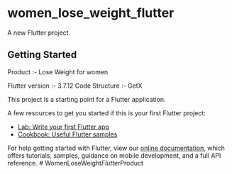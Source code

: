 # women_lose_weight_flutter

A new Flutter project.

## Getting Started

Product :- Lose Weight for women

Flutter version :- 3.7.12
Code Structure :- GetX


This project is a starting point for a Flutter application.

A few resources to get you started if this is your first Flutter project:

- [Lab: Write your first Flutter app](https://flutter.dev/docs/get-started/codelab)
- [Cookbook: Useful Flutter samples](https://flutter.dev/docs/cookbook)

For help getting started with Flutter, view our
[online documentation](https://flutter.dev/docs), which offers tutorials,
samples, guidance on mobile development, and a full API reference.
#   W o m e n L o s e W e i g h t _ F l u t t e r _ P r o d u c t  
 